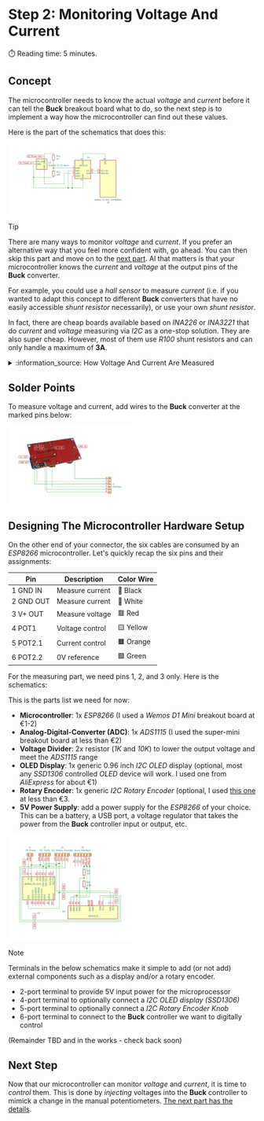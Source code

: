 # Step 2: Monitoring Voltage And Current
:stopwatch: Reading time: 5 minutes.

## Concept

The microcontroller needs to know the actual *voltage* and *current* before it can tell the **Buck** breakout board what to do, so the next step is to implement a way how the microcontroller can find out these values.

Here is the part of the schematics that does this:

<img src="../images/voltage_and_current_measurement_t_w.png" width="50%" height="50%" />

> [!TIP]
> There are many ways to monitor *voltage* and *current*. If you prefer an alternative way that you feel more confident with, go ahead. You can then skip this part and move on to the [next part](3_injecting_voltage.md). Al that matters is that your microcontroller knows the *current* and *voltage* at the output pins of the **Buck** converter.
>
> For example, you could use a *hall sensor* to measure *current* (i.e. if you wanted to adapt this concept to different **Buck** converters that have no easily accessible *shunt resistor* necessarily), or use your own *shunt resistor*.
>
> In fact, there are cheap boards available based on *INA226* or *INA3221* that do *current* and *voltage* measuring via *I2C* as a one-stop solution. They are also super cheap. However, most of them use *R100* shunt resistors and can only handle a maximum of **3A**.

<details>
<summary>	:information_source: How Voltage And Current Are Measured</summary></details<br/>

### Measuring Voltages With ADC (Analog-to-Digital Converter)

The *voltage* and *current* measuring is done by a **ADS1115**: a cheap and precise 16-bit *ADC* (Analog-To-Digital-Converter). 

* **Do not use internal *ADC***: While you could try and use the on-board *ADC* that comes with your microprocessor, the €1-2 spent for an external *ADC* like *ADS1115* are well invested. It has a much higher precision and robustness. That's important when its readings are supposed to control voltage and currency.
* **Two Voltages Are Measured**: *ADS1115* comes with four inputs that can measure voltages independently. Or you combine two inputs to measure the voltage difference between these. That's how it is done in this project.
* **Voltage Measurement**: The *voltage* is measured by *AIN0* and *AIN1*: *AIN0* is connected to the positive *output* voltage, and *AIN1* is connected to **GND**. The measured *difference* is the *output voltage*. Most *ADC*s can measure only a limited voltage range and are very sensitive to over-voltage. That's why the *ADS11215* cannot measure the output voltage directly. It is too high.
* **Current Measurement Via Voltage Drop**: Current is measured as *voltage drop* at a *shunt resistor*. The shunt resistor built into the **Buck** converter is connected in series between **GND** input and **GND** output: the other two *ADC* inputs (*AIN2* and *AIN3*) are therefore connected to the **output GND** and the **input GND**. Since the voltage drop is typically a very low voltage, no additional *voltage divider* is required here. 

> Should you *not* find a big black *R050* *shunt resistor* on the back of your **Buck** converter then you might be using a different model.
>
> Natively, the *XL4015* chip used in these converters supports just *constant voltage* but does *not* support *constant current*. It is the discrete logic on the breakout board that *adds* *constant current* capabilities, and there are breakout boards out there that look much alike but are missing the additional **CC** logic (in which case you can still use the board in this project, but you will only be able to control voltage, not current).
>
> The external **CC** logic consists primarily of a *shunt resistor* (to measure current, like we do), a *potentiometer* to adjust *constant current* (so these boards have *two* potentiometers and not just one), and an *OpAmp* (that produces the actual control signal to tell the *XL4015* to lower its voltage when there is an over-current).

</details>

## Solder Points

To measure voltage and current, add wires to the **Buck** converter at the marked pins below:

<img src="../images/step1 interface with buck_w.png" width="50%" height="50%" />


## Designing The Microcontroller Hardware Setup

On the other end of your connector, the six cables are consumed by an *ESP8266* microcontroller. Let's quickly recap the six pins and their assignments:


|  Pin |  Description | Color Wire |
| --- | --- | --- |
| 1 GND IN | Measure current | 	:white_square_button: Black |
| 2 GND OUT | Measure current | :black_square_button: White |
| 3 V+ OUT | Measure voltage | :red_square: Red |
| 4 POT1 | Voltage control | :yellow_square: Yellow |
| 5 POT2.1 | Current control | :orange_square: Orange |
| 6 POT2.2 | 0V reference | :green_square: Green |

For the measuring part, we need pins 1, 2, and 3 only. Here is the schematics:

This is the parts list we need for now:

* **Microcontroller**: 1x *ESP8266* (I used a *Wemos D1 Mini* breakout board at €1-2)
* **Analog-Digital-Converter (ADC)**: 1x *ADS1115* (I used the super-mini breakout board at less than €2)
* **Voltage Divider**: 2x resistor (*1K* and *10K*) to lower the output voltage and meet the *ADS1115* range
* **OLED Display**: 1x generic 0.96 inch *I2C OLED* display (optional, most any *SSD1306* controlled *OLED* device will work. I used one from *AliExpress* for about €1)
* **Rotary Encoder**: 1x generic *I2C Rotary Encoder* (optional, I used [this one](https://www.duppa.net/shop/i2cencoder-mini-with-soldered-accessory/?v=3a52f3c22ed6) at less than €3.
* **5V Power Supply**: add a power supply for the *ESP8266* of your choice. This can be a battery, a USB port, a voltage regulator that takes the power from the **Buck** controller input or output, etc.

<img src="../images/programmable_buck_components_w.png" width="50%" height="50%" />

> [!NOTE]  
> Terminals in the below schematics make it simple to add (or not add) external components such as a display and/or a rotary encoder.
>
> * 2-port terminal to provide 5V input power for the microprocessor
> * 4-port terminal to optionally connect a *I2C OLED display (SSD1306)*
> * 5-port terminal to optionally connect a *I2C Rotary Encoder Knob*
> * 6-port terminal to connect to the **Buck** controller we want to digitally control

(Remainder TBD and in the works - check back soon)


## Next Step

Now that our microcontroller can monitor *voltage* and *current*, it is time to *control* them. This is done by *injecting* voltages into the **Buck** controller to mimick a change in the manual potentiometers. [The next part has the details](3_injecting_voltage.md).

